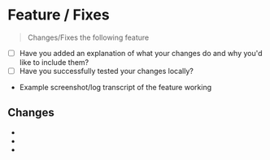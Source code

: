 # Feature / Fixes
> Changes/Fixes the following feature

* [ ] Have you added an explanation of what your changes do and why you'd like to include them?
* [ ] Have you successfully tested your changes locally?

* Example screenshot/log transcript of the feature working

##  Changes
  -
  -
  -
